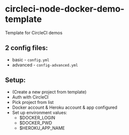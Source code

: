# circleci-node-docker-demo-template

Template for CircleCI demos

## 2 config files:

- basic - `config.yml`
- advanced - `config-advanced.yml`

## Setup:

- (Create a new project from template)
- Auth with CircleCI
- Pick project from list
- Docker account & Heroku account & app configured
- Set up environment values:
    - $DOCKER_LOGIN
    - $DOCKER_PWD
    - $HEROKU_APP_NAME